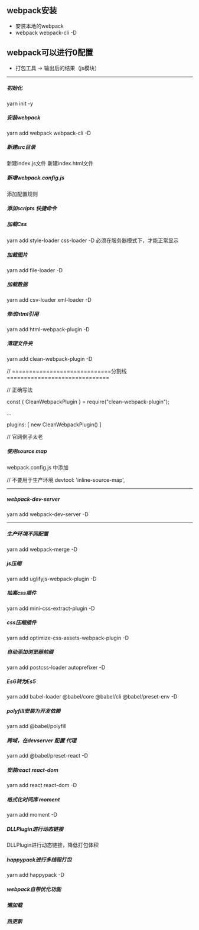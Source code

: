 ## webpack安装
- 安装本地的webpack
- webpack webpack-cli -D

## webpack可以进行0配置
- 打包工具 ->   输出后的结果（js模块）

***
#####   初始化
yarn init -y
#####   安装webpack
yarn add webpack webpack-cli -D
#####   新建src目录
新建index.js文件
新建index.html文件

##### 新增webpack.config.js
添加配置规则

##### 添加scripts 快捷命令

##### 加载Css
yarn add style-loader css-loader -D
必须在服务器模式下，才能正常显示

##### 加载图片
yarn add file-loader -D

##### 加载数据
yarn add csv-loader xml-loader -D

##### 修改html引用
yarn add html-webpack-plugin -D

##### 清理文件夹
yarn add clean-webpack-plugin -D

// =============================分割线==============================
 
// 正确写法
 
const { CleanWebpackPlugin } = require("clean-webpack-plugin");
 
...
 
plugins: [
    new CleanWebpackPlugin()
]

// 官网例子太老

##### 使用source map
webpack.config.js 中添加

// 不要用于生产环境
devtool: 'inline-source-map', 

***

##### webpack-dev-server
yarn add webpack-dev-server -D

***
##### 生产环境不同配置
yarn add webpack-merge -D

##### js压缩
yarn add uglifyjs-webpack-plugin -D

##### 抽离css插件
yarn add mini-css-extract-plugin -D

##### css压缩插件
yarn add optimize-css-assets-webpack-plugin -D

##### 自动添加浏览器前缀
yarn add postcss-loader autoprefixer -D

##### Es6转为Es5
yarn add babel-loader @babel/core @babel/cli @babel/preset-env -D
##### polyfill安装为开发依赖
yarn add @babel/polyfill

##### 跨域，在devserver 配置 代理
yarn add @babel/preset-react -D

##### 安装react react-dom
yarn add react react-dom -D

##### 格式化时间库 moment
yarn add moment -D

##### DLLPlugin进行动态链接
DLLPlugin进行动态链接，降低打包体积

##### happypack进行多线程打包
yarn add happypack -D 

##### webpack自带优化功能


##### 懒加载

##### 热更新
